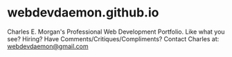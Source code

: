 # webdevdaemon.github.io
Charles E. Morgan's Professional Web Development Portfolio. Like what you see? Hiring? Have Comments/Critiques/Compliments? Contact Charles at: webdevdaemon@gmail.com
